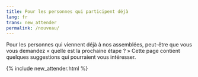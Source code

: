 ```yaml
---
title: Pour les personnes qui participent déjà
lang: fr
trans: new_attender
permalink: /nouveau/
---
```

Pour les personnes qui viennent déjà à nos assemblées, peut-être que vous vous demandez « quelle est la prochaine étape ? » Cette page contient quelques suggestions qui pourraient vous intéresser.

{% include new_attender.html %}
